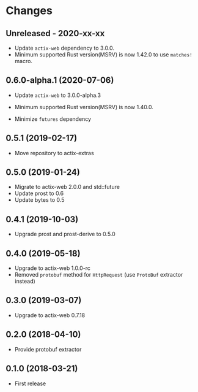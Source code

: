 # Changes

## Unreleased - 2020-xx-xx
* Update `actix-web` dependency to 3.0.0.
* Minimum supported Rust version(MSRV) is now 1.42.0 to use `matches!` macro.

## 0.6.0-alpha.1 (2020-07-06)

* Update `actix-web` to 3.0.0-alpha.3

* Minimum supported Rust version(MSRV) is now 1.40.0.

* Minimize `futures` dependency

## 0.5.1 (2019-02-17)

* Move repository to actix-extras

## 0.5.0 (2019-01-24)

* Migrate to actix-web 2.0.0 and std::future
* Update prost to 0.6
* Update bytes to 0.5

## 0.4.1 (2019-10-03)

* Upgrade prost and prost-derive to 0.5.0

## 0.4.0 (2019-05-18)

* Upgrade to actix-web 1.0.0-rc
* Removed `protobuf` method for `HttpRequest` (use `ProtoBuf` extractor instead)

## 0.3.0 (2019-03-07)

* Upgrade to actix-web 0.7.18

## 0.2.0 (2018-04-10)

* Provide protobuf extractor

## 0.1.0 (2018-03-21)

* First release
